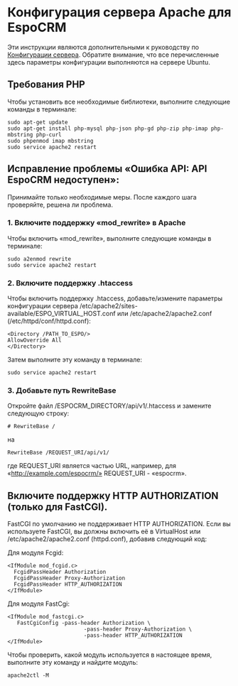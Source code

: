# Конфигурация сервера Apache для EspoCRM

Эти инструкции являются дополнительными к руководству по  [Конфигурации сервера](server-configuration.md). Обратите внимание, что все перечисленные здесь параметры конфигурации выполняются на сервере Ubuntu.

## Требования PHP

Чтобы установить все необходимые библиотеки, выполните следующие команды в терминале:

```
sudo apt-get update
sudo apt-get install php-mysql php-json php-gd php-zip php-imap php-mbstring php-curl
sudo phpenmod imap mbstring
sudo service apache2 restart
```

## Исправление проблемы «Ошибка API: API EspoCRM недоступен»:

Принимайте только необходимые меры. После каждого шага проверяйте, решена ли проблема.

### 1. Включите поддержку «mod_rewrite» в Apache

Чтобы включить «mod_rewrite», выполните следующие команды в терминале:
```
sudo a2enmod rewrite
sudo service apache2 restart
```

### 2. Включите поддержку .htaccess

Чтобы включить поддержку .htaccess, добавьте/измените параметры конфигурации сервера /etc/apache2/sites-available/ESPO_VIRTUAL_HOST.conf или /etc/apache2/apache2.conf (/etc/httpd/conf/httpd.conf):

```
<Directory /PATH_TO_ESPO/>
AllowOverride All
</Directory>
```

Затем выполните эту команду в терминале:

```
sudo service apache2 restart
```

### 3. Добавьте путь RewriteBase

Откройте файл /ESPOCRM_DIRECTORY/api/v1/.htaccess и замените следующую строку:

```
# RewriteBase /
```

на

```
RewriteBase /REQUEST_URI/api/v1/
```

где REQUEST_URI является частью URL, например, для «http://example.com/espocrm/» REQUEST_URI - «espocrm».


## Включите поддержку HTTP AUTHORIZATION (только для FastCGI).

FastCGI по умолчанию не поддерживает HTTP AUTHORIZATION. Если вы используете FastCGI, вы должны включить её в VirtualHost или /etc/apache2/apache2.conf (httpd.conf), добавив следующий код:

Для модуля Fcgid:

```
<IfModule mod_fcgid.c>
  FcgidPassHeader Authorization
  FcgidPassHeader Proxy-Authorization
  FcgidPassHeader HTTP_AUTHORIZATION  
</IfModule>
```

Для модуля FastCgi:

```
<IfModule mod_fastcgi.c>
   FastCgiConfig -pass-header Authorization \
                        -pass-header Proxy-Authorization \
                        -pass-header HTTP_AUTHORIZATION  
</IfModule>
```

Чтобы проверить, какой модуль используется в настоящее время, выполните эту команду и найдите модуль:

```
apache2ctl -M
```
